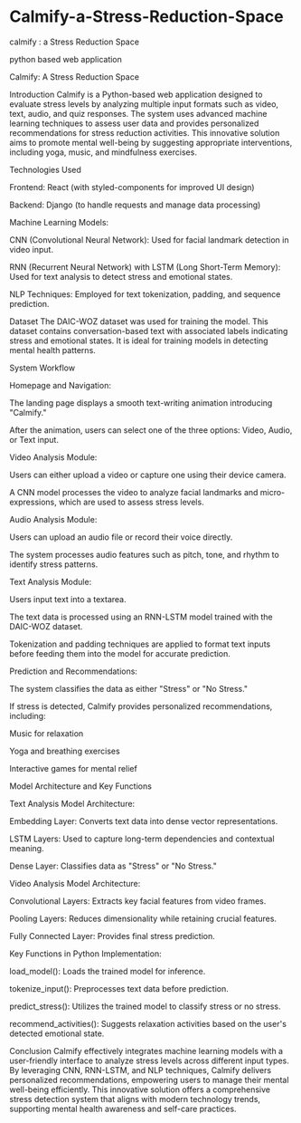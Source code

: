 # Calmify-a-Stress-Reduction-Space
calmify : a Stress Reduction Space

python based web application








Calmify: A Stress Reduction Space

Introduction
Calmify is a Python-based web application designed to evaluate stress levels by analyzing multiple input formats such as video, text, audio, and quiz responses. The system uses advanced machine learning techniques to assess user data and provides personalized recommendations for stress reduction activities. This innovative solution aims to promote mental well-being by suggesting appropriate interventions, including yoga, music, and mindfulness exercises.

Technologies Used

Frontend: React (with styled-components for improved UI design)

Backend: Django (to handle requests and manage data processing)

Machine Learning Models:

CNN (Convolutional Neural Network): Used for facial landmark detection in video input.

RNN (Recurrent Neural Network) with LSTM (Long Short-Term Memory): Used for text analysis to detect stress and emotional states.

NLP Techniques: Employed for text tokenization, padding, and sequence prediction.

Dataset
The DAIC-WOZ dataset was used for training the model. This dataset contains conversation-based text with associated labels indicating stress and emotional states. It is ideal for training models in detecting mental health patterns.

System Workflow

Homepage and Navigation:

The landing page displays a smooth text-writing animation introducing "Calmify."

After the animation, users can select one of the three options: Video, Audio, or Text input.

Video Analysis Module:

Users can either upload a video or capture one using their device camera.

A CNN model processes the video to analyze facial landmarks and micro-expressions, which are used to assess stress levels.

Audio Analysis Module:

Users can upload an audio file or record their voice directly.

The system processes audio features such as pitch, tone, and rhythm to identify stress patterns.

Text Analysis Module:

Users input text into a textarea.

The text data is processed using an RNN-LSTM model trained with the DAIC-WOZ dataset.

Tokenization and padding techniques are applied to format text inputs before feeding them into the model for accurate prediction.

Prediction and Recommendations:

The system classifies the data as either "Stress" or "No Stress."

If stress is detected, Calmify provides personalized recommendations, including:

Music for relaxation

Yoga and breathing exercises

Interactive games for mental relief

Model Architecture and Key Functions

Text Analysis Model Architecture:

Embedding Layer: Converts text data into dense vector representations.

LSTM Layers: Used to capture long-term dependencies and contextual meaning.

Dense Layer: Classifies data as "Stress" or "No Stress."

Video Analysis Model Architecture:

Convolutional Layers: Extracts key facial features from video frames.

Pooling Layers: Reduces dimensionality while retaining crucial features.

Fully Connected Layer: Provides final stress prediction.

Key Functions in Python Implementation:

load_model(): Loads the trained model for inference.

tokenize_input(): Preprocesses text data before prediction.

predict_stress(): Utilizes the trained model to classify stress or no stress.

recommend_activities(): Suggests relaxation activities based on the user's detected emotional state.

Conclusion
Calmify effectively integrates machine learning models with a user-friendly interface to analyze stress levels across different input types. By leveraging CNN, RNN-LSTM, and NLP techniques, Calmify delivers personalized recommendations, empowering users to manage their mental well-being efficiently. This innovative solution offers a comprehensive stress detection system that aligns with modern technology trends, supporting mental health awareness and self-care practices.